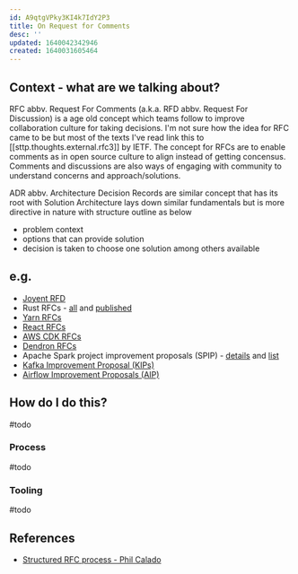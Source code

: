 ```yaml
---
id: A9qtgVPky3KI4k7IdY2P3
title: On Request for Comments
desc: ''
updated: 1640042342946
created: 1640031605464
---
```


## Context - what are we talking about?

RFC abbv. Request For Comments (a.k.a. RFD abbv. Request For Discussion) is a age old concept which teams follow to improve collaboration culture for taking decisions. I'm not sure how the idea for RFC came to be but most of the texts I've read link this to [[sttp.thoughts.external.rfc3]] by IETF. The concept for RFCs are to enable comments as in open source culture to align instead of getting concensus. Comments and discussions are also ways of engaging with community to understand concerns and approach/solutions.

ADR abbv. Architecture Decision Records are similar concept that has its root with Solution Architecture lays down similar fundamentals but is more directive in nature with structure outline as below
- problem context
- options that can provide solution
- decision is taken to choose one solution among others available


## e.g.
- [Joyent RFD](https://github.com/joyent/rfd)
- Rust RFCs - [all](https://github.com/rust-lang/rfcs) and [published](https://rust-lang.github.io/rfcs/introduction.html)
- [Yarn RFCs](https://github.com/yarnpkg/rfcs)
- [React RFCs](https://github.com/reactjs/rfcs)
- [AWS CDK RFCs](https://github.com/aws/aws-cdk-rfcs)
- [Dendron RFCs](https://docs.dendron.so/notes/f143ca38-dcc6-4cd3-b84b-997aec1160ef/)
- Apache Spark project improvement proposals (SPIP) - [details](https://spark.apache.org/improvement-proposals.html) and [list](https://issues.apache.org/jira/browse/SPARK-37166?jql=project%20%3D%20SPARK%20AND%20status%20in%20(Resolved)%20AND%20(labels%20%3D%20SPIP%20OR%20summary%20~%20%22SPIP%22)%20ORDER%20BY%20createdDate%20DESC)
- [Kafka Improvement Proposal (KIPs)](https://cwiki.apache.org/confluence/display/kafka/kafka+improvement+proposals)
- [Airflow Improvement Proposals (AIP)](https://cwiki.apache.org/confluence/display/AIRFLOW/Airflow+Improvements+Proposals)

## How do I do this?
#todo

### Process
#todo

### Tooling
#todo
## References

- [Structured RFC process - Phil Calado](https://philcalcado.com/2018/11/19/a_structured_rfc_process.html)
